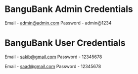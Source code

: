 # BanguBank Admin Credentials

Email - admin@admin.com
Password - admin@1234

# BanguBank User Credentials

Email - sakib@gmail.com
Password - 12345678

Email - saad@gmail.com
Password - 12345678